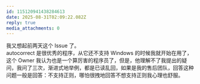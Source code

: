 ```yaml
---
id: 115120941438284613
date: 2025-08-31T02:09:22.082Z
reply: true
media_attachments: 0
---
```


我又想起前两天这个 Issue 了。  
autocorrect 是很优秀的程序，从它还不支持 Windows 的时候我就开始在用了，这个 Owner 我认为也是一个算厉害的程序员了，但是，他理解不了我提出的疑问，我问了三次，渐进式地举例，都是已读乱回，如果是我的售后团队，回答这种问题一般是回答：不支持正则，哪怕很拽地回答不想支持正则我心理也舒服。

